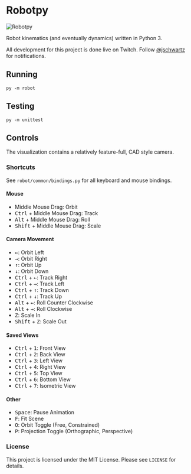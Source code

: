 # Robotpy

![Robotpy](http://schwartz.engineer/images/robotpy-2.gif)

Robot kinematics (and eventually dynamics) written in Python 3.

All development for this project is done live on Twitch. Follow [@jschwartz](https://www.twitch.tv/jschwartz) for notifications.

## Running

`py -m robot`

## Testing

`py -m unittest`

## Controls

The visualization contains a relatively feature-full, CAD style camera.

### Shortcuts

See `robot/common/bindings.py` for all keyboard and mouse bindings.

#### Mouse
- Middle Mouse Drag: Orbit
- <kbd>Ctrl</kbd> + Middle Mouse Drag: Track
- <kbd>Alt</kbd> + Middle Mouse Drag: Roll
- <kbd>Shift</kbd> + Middle Mouse Drag: Scale
#### Camera Movement
- <kbd>←</kbd>: Orbit Left
- <kbd>→</kbd>: Orbit Right
- <kbd>↑</kbd>: Orbit Up
- <kbd>↓</kbd>: Orbit Down
- <kbd>Ctrl</kbd> + <kbd>←</kbd>: Track Right
- <kbd>Ctrl</kbd> + <kbd>→</kbd>: Track Left
- <kbd>Ctrl</kbd> + <kbd>↑</kbd>: Track Down
- <kbd>Ctrl</kbd> + <kbd>↓</kbd>: Track Up
- <kbd>Alt</kbd> + <kbd>←</kbd>: Roll Counter Clockwise
- <kbd>Alt</kbd> + <kbd>→</kbd>: Roll Clockwise
- <kbd>Z</kbd>: Scale In
- <kbd>Shift</kbd> + <kbd>Z</kbd>: Scale Out
#### Saved Views
- <kbd>Ctrl</kbd> + <kbd>1</kbd>: Front View
- <kbd>Ctrl</kbd> + <kbd>2</kbd>: Back View
- <kbd>Ctrl</kbd> + <kbd>3</kbd>: Left View
- <kbd>Ctrl</kbd> + <kbd>4</kbd>: Right View
- <kbd>Ctrl</kbd> + <kbd>5</kbd>: Top View
- <kbd>Ctrl</kbd> + <kbd>6</kbd>: Bottom View
- <kbd>Ctrl</kbd> + <kbd>7</kbd>: Isometric View
#### Other
- <kbd>Space</kbd>: Pause Animation
- <kbd>F</kbd>: Fit Scene
- <kbd>O</kbd>: Orbit Toggle (Free, Constrained)
- <kbd>P</kbd>: Projection Toggle (Orthographic, Perspective)

### License

This project is licensed under the MIT License. Please see `LICENSE` for details.